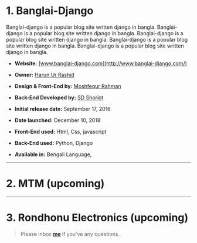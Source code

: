 # 1. Banglai-Django 


Banglai-django is a popular blog site written django in bangla. Banglai-django is a popular blog site written django in bangla. Banglai-django is a popular blog site written django in bangla. Banglai-django is a popular blog site written django in bangla. Banglai-django is a popular blog site written django in bangla. 


* **Website:** [www.banglai-django.com](http://www.banglai-django.com/)

* **Owner:** [Harun Ur Rashid](https://www.facebook.com/Harun.m.r)

* **Design & Front-End by:** [Moshfequr Rahman](https://www.facebook.com/mushfequrr1) 

* **Back-End Developed by:** [SD Shoriot](https://www.facebook.com/shoriot)

* **Initial release date:** September 17, 2016

* **Date launched:** December 10, 2018

* **Front-End used:**  Html, Css, javascript

* **Back-End used:** Python, Django


* **Available in:** Bengali Language,

---


# 2. MTM (upcoming)


---

# 3. Rondhonu Electronics (upcoming)


> Please inbox **[me](https://www.facebook.com/shoriot)** if you've any questions.